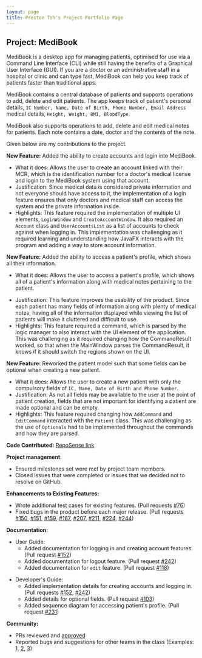 ```yaml
---
layout: page
title: Preston Toh's Project Portfolio Page
---
```


## Project: MediBook

MediBook is a desktop app for managing patients, optimised for use via a Command Line Interface (CLI) while still
having the benefits of a Graphical User Interface (GUI). If you are a doctor or an administrative staff in a
hospital or clinic and can type fast, MediBook can help you keep track of patients faster than traditional apps.

MediBook contains a central database of patients and supports operations to add, delete and edit patients. The
app keeps track of patient's personal details, `IC Number, Name, Date of Birth, Phone Number, Email Address`
medical details, `Height, Weight, BMI, BloodType`. 

MediBook also supports operations to add, delete and edit medical notes for patients. Each note contains a date,
doctor and the contents of the note.

Given below are my contributions to the project.

**New Feature:** Added the ability to create accounts and login into MediBook.
* What it does: Allows the user to create an account linked with their MCR, which is the identification number for
a doctor's medical license and login to the MediBook system using that account.
* Justification: Since medical data is considered private information and not everyone should have access to it,
the implementation of a login feature ensures that only doctors and medical staff can access the system and the
private information inside.
* Highlights: This feature required the implementation of multiple UI elements, `LoginWindow` and `CreateAccountWindow`.
It also required an `Account` class and `UserAccountsList` as a list of accounts to check against when logging in.
This implementation was challenging as it required learning and understanding how JavaFX interacts with the program and
adding a way to store account information.

**New Feature:** Added the ability to access a patient's profile, which shows all their information.
* What it does: Allows the user to access a patient's profile, which shows all of a patient's information along with
medical notes pertaining to the patient.

<div style="page-break-after: always;"></div>

* Justification: This feature improves the usability of the product. Since each patient has many fields of information
along with plenty of medical notes, having all of the information 
displayed while viewing the list of patients will make
it cluttered and difficult to use.
* Highlights: This feature required a command, which is parsed by the logic manager to also interact with the UI element
of the application. This was challenging as it required changing how the CommandResult worked, so that when the
MainWindow parses the CommandResult, it knows if it should switch the regions shown on the UI.

**New Feature:** Reworked the patient model such that some fields can be optional when creating a new patient.
* What it does: Allows the user to create a new patient with only the compulsory fields of `IC, Name, Date of Birth and
Phone Number`.
* Justification: As not all fields may be available to the user at the point of patient creation, fields that are not
important for identifying a patient are made optional and can be empty.
* Highlights: This feature required changing how `AddCommand` and `EditCommand` interacted with the `Patient` class.
This was challenging as the use of `Optionals` had to be implemented throughout the commands and how they are parsed.

**Code Contributed:** [RepoSense link](https://nus-cs2103-ay2021s1.github.io/tp-dashboard/#breakdown=true&search=prestontyr)

**Project management**:
* Ensured milestones set were met by project team members.
* Closed issues that were completed or issues that we decided not to resolve on GitHub.

**Enhancements to Existing Features:**
* Wrote additional test cases for existing features. (Pull requests [\#76](https://github.com/AY2021S1-CS2103T-F13-3/tp/pull/76))
* Fixed bugs in the product before each major release. (Pull requests [\#150](https://github.com/AY2021S1-CS2103T-F13-3/tp/pull/150),
[\#151](https://github.com/AY2021S1-CS2103T-F13-3/tp/pull/151), [\#159](https://github.com/AY2021S1-CS2103T-F13-3/tp/pull/159),
[\#167](https://github.com/AY2021S1-CS2103T-F13-3/tp/pull/167), [\#207](https://github.com/AY2021S1-CS2103T-F13-3/tp/pull/207),
[\#211](https://github.com/AY2021S1-CS2103T-F13-3/tp/pull/211), [\#224](https://github.com/AY2021S1-CS2103T-F13-3/tp/pull/224),
[\#244](https://github.com/AY2021S1-CS2103T-F13-3/tp/pull/244))

**Documentation:**
* User Guide:
    * Added documentation for logging in and creating account features. (Pull request [\#152](https://github.com/AY2021S1-CS2103T-F13-3/tp/pull/152))
    * Added documentation for logout feature. (Pull request [\#242](https://github.com/AY2021S1-CS2103T-F13-3/tp/pull/242))
    * Added documentation for `edit` feature. (Pull request [\#118](https://github.com/AY2021S1-CS2103T-F13-3/tp/pull/118))
    
<div style="page-break-after: always;"></div>
    
* Developer's Guide:
    * Added implementation details for creating accounts and logging in. (Pull requests [\#152](https://github.com/AY2021S1-CS2103T-F13-3/tp/pull/103),
    [\#242]((https://github.com/AY2021S1-CS2103T-F13-3/tp/pull/242)))
    * Added details for optional fields. (Pull request [\#103](https://github.com/AY2021S1-CS2103T-F13-3/tp/pull/103))
    * Added sequence diagram for accessing patient's profile. (Pull request [\#231](https://github.com/AY2021S1-CS2103T-F13-3/tp/pull/231))

**Community:**
* PRs reviewed and [approved](https://github.com/AY2021S1-CS2103T-F13-3/tp/pulls?q=is%3Apr+is%3Aclosed+reviewed-by%3APrestonTYR+)
* Reported bugs and suggestions for other teams in the class (Examples: [1](https://github.com/PrestonTYR/ped/issues/1),
[2](https://github.com/PrestonTYR/ped/issues/2), [3](https://github.com/PrestonTYR/ped/issues/3))

